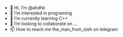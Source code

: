 - 👋 Hi, I’m @ahdhk
- 👀 I’m interested in programing
- 🌱 I’m currently learning C++
- 💞️ I’m looking to collaborate on ...
- 📫 How to reach me the_man_from_izeh on telegram

<!---
ahdhk/ahdhk is a ✨ special ✨ repository because its `README.md` (this file) appears on your GitHub profile.
You can click the Preview link to take a look at your changes.
--->
